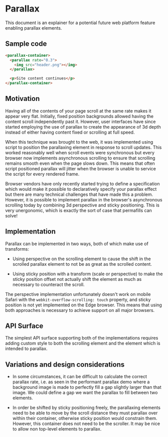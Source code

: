 # Parallax

This document is an explainer for a potential future web platform feature
enabling parallax elements.

## Sample code

```html
<parallax-container>
  <parallax rate="0.3">
    <img src="header.png"></img>
  </parallax>

  <p>Site content continues</p>
</parallax-container>
```

## Motivation

Having all of the contents of your page scroll at the same rate makes it appear
very flat. Initially, fixed position backgrounds allowed having the content
scroll independently past it. However, user interfaces have since started
employing the use of parallax to create the appearance of 3d depth instead of
either having content fixed or scrolling at full speed.

When this technique was brought to the web, it was implemented using script
to position the parallaxing element in response to scroll updates. This worked
reasonably well when scroll events were synchronous but every browser now
implements asynchronous scrolling to ensure that scrolling remains smooth even
when the page slows down. This means that often script positioned parallax will
jitter when the browser is unable to service the script for every rendered
frame.

Browser vendors have only recently started trying to define a specification
which would make it possible to declaratively specify your parallax effect but
there are many technical challenges that have made this a problem. However, it
is possible to implement parallax in the browser's asynchronous scrolling today
by combining 3d perspective and sticky positioning. This is very unergonomic,
which is exactly the sort of case that permafills can solve!

## Implementation

Parallax can be implemented in two ways, both of which make use of transforms:

* Using perspective on the scrolling element to cause the shift in the scrolled
  parallax element to not be as great as the scrolled content.

* Using sticky position with a transform (scale or perspective) to make the
  sticky position offset not actually shift the element as much as necessary to
  counteract the scroll.

The perspective implementation unfortunately doesn't work on mobile Safari with
the `webkit-overflow-scrolling: touch` property, and sticky position is not yet
implemented on the Edge browser. This means that using both approaches is
necessary to achieve support on all major browsers.

## API Surface

The simplest API surface supporting both of the implementations requires adding
custom style to both the scrolling element and the element which is intended to
parallax.

## Variations and design considerations

* In some circumstances, it can be difficult to calculate the correct parallax
  rate, i.e. as seen in the performant parallax demo where a background image
  is made to perfectly fill a gap slightly larger than that image. We could
  define a gap we want the parallax to fill between two elements.

* In order be shifted by sticky positioning freely, the parallaxing elements
  need to be able to move by the scroll distance they must parallax over within
  their container, otherwise sticky position would constrain them. However,
  this container does not need to be the scroller. It may be nice to allow
  non top-level elements to parallax.

